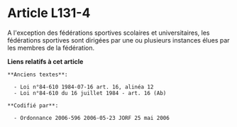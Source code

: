 # Article L131-4

A l'exception des fédérations sportives scolaires et universitaires, les fédérations sportives sont dirigées par une ou
plusieurs instances élues par les membres de la fédération.

**Liens relatifs à cet article**

	**Anciens textes**:

	  - Loi n°84-610 1984-07-16 art. 16, alinéa 12
	  - Loi n°84-610 du 16 juillet 1984 - art. 16 (Ab)

	**Codifié par**:

	  - Ordonnance 2006-596 2006-05-23 JORF 25 mai 2006
